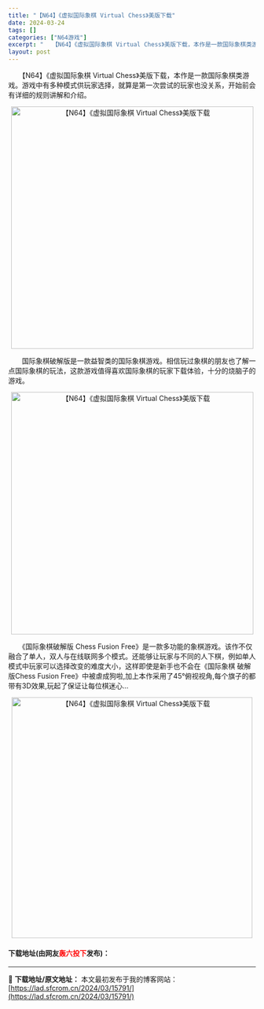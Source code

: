 ```yaml
---
title: "【N64】《虚拟国际象棋 Virtual Chess》美版下载"
date: 2024-03-24
tags: []
categories: ["N64游戏"]
excerpt: "　　【N64】《虚拟国际象棋 Virtual Chess》美版下载，本作是一款国际象棋类游戏。游戏中有多种模式供玩家选择，就算是第一次尝试的玩家也没关系，开始前会有详细的规则讲解和介绍。 　　国际象棋破解版是一款益智类的国际象棋游戏。相信玩过象棋的朋友也了解一点国际象棋的玩法，这款游戏值得喜欢国际象&hellip;"
layout: post
---
```


 <p>　　【N64】《虚拟国际象棋 Virtual Chess》美版下载，本作是一款国际象棋类游戏。游戏中有多种模式供玩家选择，就算是第一次尝试的玩家也没关系，开始前会有详细的规则讲解和介绍。</p> <p align="center"><img align="" border="0" src="https://lad.sfcrom.cn/wp-content/uploads/2024/03/20240324_66004650cf953.png" width="493" alt="【N64】《虚拟国际象棋 Virtual Chess》美版下载" /></p> <p>　　国际象棋破解版是一款益智类的国际象棋游戏。相信玩过象棋的朋友也了解一点国际象棋的玩法，这款游戏值得喜欢国际象棋的玩家下载体验，十分的烧脑子的游戏。</p> <p align="center"><img align="" border="0" src="https://lad.sfcrom.cn/wp-content/uploads/2024/03/20240324_660046520fd1e.png" width="493" alt="【N64】《虚拟国际象棋 Virtual Chess》美版下载" /></p> <p>　　《国际象棋破解版 Chess Fusion Free》是一款多功能的象棋游戏。该作不仅融合了单人，双人与在线联网多个模式。还能够让玩家与不同的人下棋，例如单人模式中玩家可以选择改变的难度大小，这样即使是新手也不会在《国际象棋 破解版Chess Fusion Free》中被虐成狗啦,加上本作采用了45&deg;俯视视角,每个旗子的都带有3D效果,玩起了保证让每位棋迷心...</p> <p align="center"><img align="" border="0" src="https://lad.sfcrom.cn/wp-content/uploads/2024/03/20240324_660046533630e.png" width="490" alt="【N64】《虚拟国际象棋 Virtual Chess》美版下载" /></p> <p><h4>下载地址(由网友<font color="red">轰六投下</font>发布)：</h4></p> 

---
📖 **下载地址/原文地址：** 本文最初发布于我的博客网站：[https://lad.sfcrom.cn/2024/03/15791/](https://lad.sfcrom.cn/2024/03/15791/)
